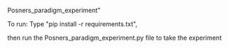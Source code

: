 Posners_paradigm_experiment" 

To run:
Type "pip install -r requirements.txt", 

then run the Posners_paradigm_experiment.py file to take the experiment

